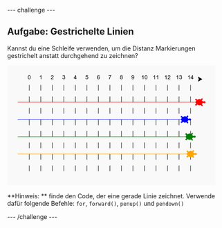 \--- challenge \---

## Aufgabe: Gestrichelte Linien

Kannst du eine Schleife verwenden, um die Distanz Markierungen gestrichelt anstatt durchgehend zu zeichnen?

![Screenshot](images/race-finished.png)

**Hinweis: ** finde den Code, der eine gerade Linie zeichnet. Verwende dafür folgende Befehle: `for`, `forward()`, `penup()` und `pendown()`

\--- /challenge \---